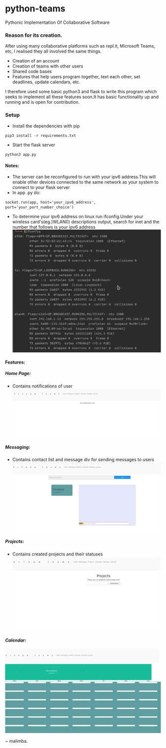 # python-teams
Pythonic Implementation Of Collaborative Software

### Reason for its creation.
After using many collaborative platforms such as repl.it, Microsoft Teams, etc, I realised they all involved the same things.
 - Creation of an account
 - Creation of teams with other users
 - Shared code bases
 - Features that help users program together, text each other, set deadlines, update calendars, etc.
 
 I therefore used some basic python3 and flask to write this program which seeks to implement all these features soon.It has basic functionality up and running and is open for contribution.
 
 ### Setup
  - Install the dependencies with pip
  ```python3
 pip3 install -r requirements.txt
 ```
 - Start the flask server
 ```bash
 python3 app.py
 ```
 
 #### Notes:
  - The server can be reconfigured to run with your ipv6 address.This will enable other devices connected to the same network as your system to connect to your flask server
  - In app .py do:
  ```python3
  socket.run(app, host='your_ipv6_address', port='your_port_number_choice')
  ```
  - To determine your ipv6 address on linux run ifconfig.Under your wireless card's(eg.)WLAN0) descriptions output, search for inet and the number that follows is your ipv6 address
![Image of ifconfig](https://github.com/druzgeorge/python-teams/blob/main/screenshots/ifconfig_screenshot.png) 

#### Features:
##### Home Page:
- Contains notifications of user
![Image of notifications](https://github.com/druzgeorge/python-teams/blob/main/screenshots/home.png)
##### Messaging:
- Contains contact list and message div for sending messages to users
![Image of messaging](https://github.com/druzgeorge/python-teams/blob/main/screenshots/messaging.png)
##### Projects:
- Contains created projects and their statuses
![Image of projects](https://github.com/druzgeorge/python-teams/blob/main/screenshots/projects.png)
##### Calendar:
![Image of calendar](https://github.com/druzgeorge/python-teams/blob/main/screenshots/calendar.png)


 ~ malimba.
